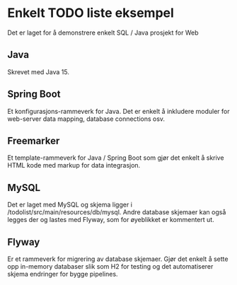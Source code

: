 # Enkelt TODO liste eksempel
Det er laget for å demonstrere enkelt SQL / Java prosjekt for Web

## Java
Skrevet med Java 15.

## Spring Boot
Et konfigurasjons-rammeverk for Java. 
Det er enkelt å inkludere moduler for web-server data mapping, database connections osv.

## Freemarker
Et template-rammeverk for Java / Spring Boot som gjør det enkelt å skrive HTML kode med markup for data integrasjon.

## MySQL
Det er laget med MySQL og skjema ligger i  /todolist/src/main/resources/db/mysql.
Andre database skjemaer kan også legges der og lastes med Flyway, som for øyeblikket er kommentert ut.

## Flyway
Er et rammeverk for migrering av database skjemaer. 
Gjør det enkelt å sette opp in-memory databaser slik som H2 for testing og det automatiserer skjema endringer for bygge pipelines.



